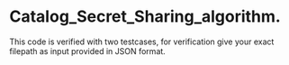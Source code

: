 # Catalog_Secret_Sharing_algorithm.
This code is verified with two testcases, for verification give your exact filepath as input provided in JSON format.
